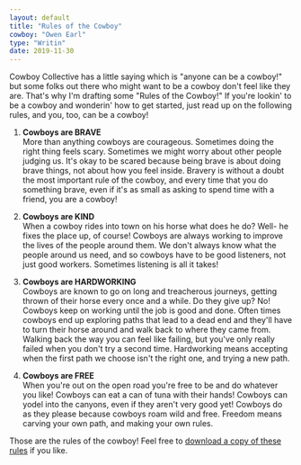 ```yaml
---
layout: default
title: "Rules of the Cowboy"
cowboy: "Owen Earl"
type: "Writin"
date: 2019-11-30
---
```

Cowboy Collective has a little saying which is "anyone can be a cowboy!" but some folks out there who might want to be a cowboy don't feel like they are. That's why I'm drafting some "Rules of the Cowboy!" If you're lookin' to be a cowboy and wonderin' how to get started, just read up on the following rules, and you, too, can be a cowboy!

1. **Cowboys are BRAVE** <br>
  More than anything cowboys are courageous. Sometimes doing the right thing feels scary. Sometimes we might worry about other people judging us. It's okay to be scared because being brave is about doing brave things, not about how you feel inside. Bravery is without a doubt the most important rule of the cowboy, and every time that you do something brave, even if it's as small as asking to spend time with a friend, you are a cowboy!

2. **Cowboys are KIND** <br>
  When a cowboy rides into town on his horse what does he do? Well- he fixes the place up, of course! Cowboys are always working to improve the lives of the people around them. We don't always know what the people around us need, and so cowboys have to be good listeners, not just good workers. Sometimes listening is all it takes!

3. **Cowboys are HARDWORKING** <br>
  Cowboys are known to go on long and treacherous journeys, getting thrown of their horse every once and a while. Do they give up? No! Cowboys keep on working until the job is good and done. Often times cowboys end up exploring paths that lead to a dead end and they'll have to turn their horse around and walk back to where they came from. Walking back the way you can feel like failing, but you've only really failed when you don't try a second time. Hardworking means accepting when the first path we choose isn't the right one, and trying a new path.

4. **Cowboys are FREE** <br>
  When you're out on the open road you're free to be and do whatever you like! Cowboys can eat a can of tuna with their hands! Cowboys can yodel into the canyons, even if they aren't very good yet! Cowboys do as they please because cowboys roam wild and free. Freedom means carving your own path, and making your own rules.

  Those are the rules of the cowboy! Feel free to <a href="https://github.com/CowboyCollective/media/raw/master/Rules%20of%20the%20Cowboy.png">download a copy of these rules</a> if you like.
